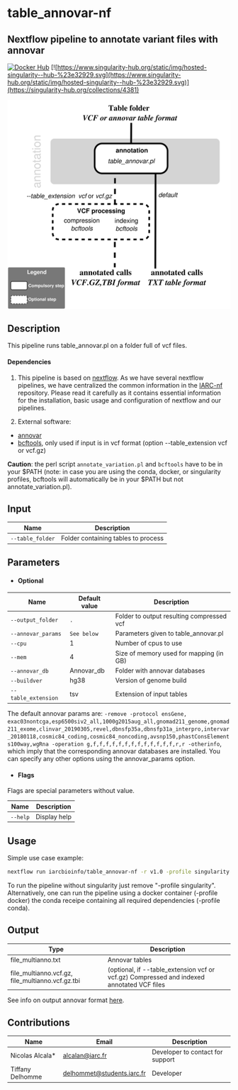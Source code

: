 # table_annovar-nf
## Nextflow pipeline to annotate variant files with annovar

[![Docker Hub](https://img.shields.io/badge/docker-ready-blue.svg)](https://hub.docker.com/r/iarcbioinfo/table_annovar-nf/)
[![https://www.singularity-hub.org/static/img/hosted-singularity--hub-%23e32929.svg](https://www.singularity-hub.org/static/img/hosted-singularity--hub-%23e32929.svg)](https://singularity-hub.org/collections/4381)

![Workflow representation](table_annovar-nf.png)

## Description
This pipeline runs table_annovar.pl on a folder full of vcf files.

#### Dependencies
1. This pipeline is based on [nextflow](https://www.nextflow.io). As we have several nextflow pipelines, we have centralized the common information in the [IARC-nf](https://github.com/IARCbioinfo/IARC-nf) repository. Please read it carefully as it contains essential information for the installation, basic usage and configuration of nextflow and our pipelines.

2. External software:  
  * [annovar](http://annovar.openbioinformatics.org/en/latest/)  
  * [bcftools](http://samtools.github.io/bcftools/bcftools.html), only used if input is in vcf format (option --table_extension vcf or vcf.gz) 

 **Caution**: the perl script `annotate_variation.pl` and `bcftools` have to be in your $PATH (note: in case you are using the conda, docker, or singularity profiles, bcftools will automatically be in your $PATH but not annotate_variation.pl). 

## Input

| Name      | Description   |
|-----------|---------------|
| `--table_folder`    | Folder containing tables to process |
 

## Parameters

  * #### Optional

| Name      | Default value | Description     |
|-----------|---------------|-----------------|
| `--output_folder`    |  `.`  | Folder to output resulting compressed vcf |
| `--annovar_params`     |  `See below` | Parameters given to table_annovar.pl |
| `--cpu`    |  1  |    Number of cpus to use |
| `--mem`    |  4  |  Size of memory used for mapping (in GB) |
| `--annovar_db` |Annovar_db  |  Folder with annovar databases |
|  `--buildver` | hg38 | Version of genome build |
| `--table_extension` | tsv | Extension of input tables |
 
The default annovar params are: `-remove -protocol ensGene, exac03nontcga,esp6500siv2_all,1000g2015aug_all,gnomad211_genome,gnomad211_exome,clinvar_20190305,revel,dbnsfp35a,dbnsfp31a_interpro,intervar_20180118,cosmic84_coding,cosmic84_noncoding,avsnp150,phastConsElements100way,wgRna -operation g,f,f,f,f,f,f,f,f,f,f,f,f,f,r,r -otherinfo`, which imply that the corresponding annovar databases are installed. You can specify any other options using the annovar_params option.

  * #### Flags

Flags are special parameters without value.

| Name      | Description     |
|-----------|-----------------|
| `--help`    | Display help |

## Usage

Simple use case example:
```bash
nextflow run iarcbioinfo/table_annovar-nf -r v1.0 -profile singularity --table_folder VCF/ --table_extension vcf
```

To run the pipeline without singularity just remove "-profile singularity". Alternatively, one can run the pipeline using a docker container (-profile docker) the conda receipe containing all required dependencies (-profile conda). 


## Output
  | Type      | Description     |
  |-----------|---------------|
  | file_multianno.txt       | Annovar tables |
  | file_multianno.vcf.gz, file_multianno.vcf.gz.tbi   | (optional, if --table_extension vcf or vcf.gz) Compressed and indexed annotated VCF files |

See info on output annovar format [here](http://annovar.openbioinformatics.org/en/latest/user-guide/input/).

## Contributions

  | Name      | Email | Description     |
  |-----------|---------------|-----------------|
  | Nicolas Alcala*    | alcalan@iarc.fr | Developer to contact for support |
  | Tiffany Delhomme    | delhommet@students.iarc.fr | Developer |



